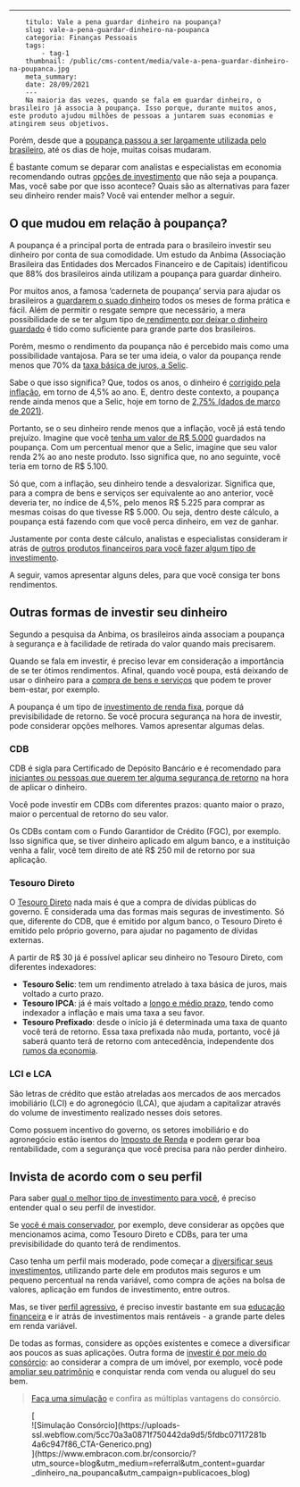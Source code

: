 ---
        titulo: Vale a pena guardar dinheiro na poupança?
        slug: vale-a-pena-guardar-dinheiro-na-poupanca
        categoria: Finanças Pessoais
        tags:
            - tag-1
        thumbnail: /public/cms-content/media/vale-a-pena-guardar-dinheiro-na-poupanca.jpg
        meta_summary: 
        date: 28/09/2021
        ---
        Na maioria das vezes, quando se fala em guardar dinheiro, o brasileiro já associa à poupança. Isso porque, durante muitos anos, este produto ajudou milhões de pessoas a juntarem suas economias e atingirem seus objetivos.

Porém, desde que a [poupança passou a ser largamente utilizada pelo brasileiro](https://www.embracon.com.br/blog/consorcio-ou-poupanca-quais-sao-as-diferencas-e-como-escolher), até os dias de hoje, muitas coisas mudaram.

É bastante comum se deparar com analistas e especialistas em economia recomendando outras [opções de investimento](https://www.embracon.com.br/blog/entenda-como-comecar-a-investir-mesmo-com-pouco-dinheiro) que não seja a poupança. Mas, você sabe por que isso acontece? Quais são as alternativas para fazer seu dinheiro render mais? Você vai entender melhor a seguir.

O que mudou em relação à poupança?
----------------------------------

A poupança é a principal porta de entrada para o brasileiro investir seu dinheiro por conta de sua comodidade. Um estudo da Anbima (Associação Brasileira das Entidades dos Mercados Financeiro e de Capitais) identificou que 88% dos brasileiros ainda utilizam a poupança para guardar dinheiro.

Por muitos anos, a famosa ‘caderneta de poupança’ servia para ajudar os brasileiros a [guardarem o suado dinheiro](https://www.embracon.com.br/blog/guardar-poupar-ou-investir-qual-a-diferenca-entre-os-termos) todos os meses de forma prática e fácil. Além de permitir o resgate sempre que necessário, a mera possibilidade de se ter algum tipo de[ rendimento por deixar o dinheiro guardado](https://www.embracon.com.br/blog/qual-o-melhor-investimento-para-r-50-r-500-ou-r-5000) é tido como suficiente para grande parte dos brasileiros.

Porém, mesmo o rendimento da poupança não é percebido mais como uma possibilidade vantajosa. Para se ter uma ideia, o valor da poupança rende menos que 70% da [taxa básica de juros, a Selic](https://www.embracon.com.br/blog/entenda-a-importancia-da-taxa-selic-e-da-inflacao).

Sabe o que isso significa? Que, todos os anos, o dinheiro é [corrigido pela inflação](https://www.embracon.com.br/blog/incc-e-ipca-por-que-eles-sao-tao-importantes-no-consorcio), em torno de 4,5% ao ano. E, dentro deste contexto, a poupança rende ainda menos que a Selic, hoje em torno de [2,75% (dados de março de 2021)](https://valorinveste.globo.com/mercados/moedas-e-juros/noticia/2021/03/17/copom-sobe-selic-juros-aos-275percent-ao-ano-primeira-alta-em-6-anos-banco-central.ghtml).

Portanto, se o seu dinheiro rende menos que a inflação, você já está tendo prejuízo. Imagine que você [tenha um valor de R$ 5.000](https://www.embracon.com.br/blog/qual-o-melhor-investimento-para-r-50-r-500-ou-r-5000) guardados na poupança. Com um percentual menor que a Selic, imagine que seu valor renda 2% ao ano neste produto. Isso significa que, no ano seguinte, você teria em torno de R$ 5.100.

Só que, com a inflação, seu dinheiro tende a desvalorizar. Significa que, para a compra de bens e serviços ser equivalente ao ano anterior, você deveria ter, no índice de 4,5%, pelo menos R$ 5.225 para comprar as mesmas coisas do que tivesse R$ 5.000. Ou seja, dentro deste cálculo, a poupança está fazendo com que você perca dinheiro, em vez de ganhar.

Justamente por conta deste cálculo, analistas e especialistas consideram ir atrás de [outros produtos financeiros para você fazer algum tipo de investimento](https://www.embracon.com.br/blog/como-investir-em-curto-medio-e-longo-prazo).

A seguir, vamos apresentar alguns deles, para que você consiga ter bons rendimentos.

Outras formas de investir seu dinheiro
--------------------------------------

Segundo a pesquisa da Anbima, os brasileiros ainda associam a poupança à segurança e à facilidade de retirada do valor quando mais precisarem.

Quando se fala em investir, é preciso levar em consideração a importância de se ter ótimos rendimentos. Afinal, quando você poupa, está deixando de usar o dinheiro para a [compra de bens e serviços](https://www.embracon.com.br/blog/quero-comprar-uma-casa-ou-carro-com-consorcio-por-onde-comecar) que podem te prover bem-estar, por exemplo.

A poupança é um tipo de [investimento de renda fixa](https://www.embracon.com.br/blog/diversificar-investimentos-financeiros-e-possivel), porque dá previsibilidade de retorno. Se você procura segurança na hora de investir, pode considerar opções melhores. Vamos apresentar algumas delas.

### CDB

CDB é sigla para Certificado de Depósito Bancário e é recomendado para [iniciantes ou pessoas que querem ter alguma segurança de retorno](https://www.embracon.com.br/blog/planejamento-financeiro-para-iniciantes-os-primeiros-passos) na hora de aplicar o dinheiro.

Você pode investir em CDBs com diferentes prazos: quanto maior o prazo, maior o percentual de retorno do seu valor.

Os CDBs contam com o Fundo Garantidor de Crédito (FGC), por exemplo. Isso significa que, se tiver dinheiro aplicado em algum banco, e a instituição venha a falir, você tem direito de até R$ 250 mil de retorno por sua aplicação.

### Tesouro Direto

O [Tesouro Direto](https://www.embracon.com.br/blog/tesouro-direto-guia-rapido-com-tudo-o-que-voce-precisa-saber) nada mais é que a compra de dívidas públicas do governo. É considerada uma das formas mais seguras de investimento. Só que, diferente do CDB, que é emitido por algum banco, o Tesouro Direto é emitido pelo próprio governo, para ajudar no pagamento de dívidas externas.

A partir de R$ 30 já é possível aplicar seu dinheiro no Tesouro Direto, com diferentes indexadores:

- **Tesouro Selic**: tem um rendimento atrelado à taxa básica de juros, mais voltado a curto prazo.
- **Tesouro IPCA**: já é mais voltado a [longo e médio prazo](https://www.embracon.com.br/blog/como-investir-em-curto-medio-e-longo-prazo), tendo como indexador a inflação e mais uma taxa a seu favor.
- **Tesouro Prefixado**: desde o início já é determinada uma taxa de quanto você terá de retorno. Essa taxa prefixada não muda, portanto, você já saberá quanto terá de retorno com antecedência, independente dos[ rumos da economia](https://www.embracon.com.br/blog/entenda-como-a-variacao-da-moeda-estrangeira-pode-impactar-sua-vida).

### LCI e LCA

São letras de crédito que estão atreladas aos mercados de aos mercados imobiliário (LCI) e do agronegócio (LCA), que ajudam a capitalizar através do volume de investimento realizado nesses dois setores.

Como possuem incentivo do governo, os setores imobiliário e do agronegócio estão isentos do [Imposto de Renda](https://www.embracon.com.br/blog/como-declarar-o-consorcio-no-imposto-de-renda-saiba-aqui) e podem gerar boa rentabilidade, com a segurança que você precisa para não perder dinheiro.

Invista de acordo com o seu perfil
----------------------------------

Para saber [qual o melhor tipo de investimento para você](https://www.embracon.com.br/blog/quais-sao-os-melhores-tipos-de-investimentos-atualmente-confira), é preciso entender qual o seu perfil de investidor.

Se [você é mais conservador](https://www.embracon.com.br/blog/perfil-de-investidor-conheca-os-tipos-e-saiba-qual-e-o-seu), por exemplo, deve considerar as opções que mencionamos acima, como Tesouro Direto e CDBs, para ter uma previsibilidade do quanto terá de rendimentos.

Caso tenha um perfil mais moderado, pode começar a [diversificar seus investimentos](https://www.embracon.com.br/blog/como-fazer-um-planejamento-financeiro-em-2021), utilizando parte dele em produtos mais seguros e um pequeno percentual na renda variável, como compra de ações na bolsa de valores, aplicação em fundos de investimento, entre outros.

Mas, se tiver [perfil agressivo](https://www.embracon.com.br/blog/investimentos-alto-risco-vale-a-pena), é preciso investir bastante em sua [educação financeira](https://www.embracon.com.br/blog/entenda-a-importancia-da-educacao-financeira-na-sua-vida) e ir atrás de investimentos mais rentáveis - a grande parte deles em renda variável.

De todas as formas, considere as opções existentes e comece a diversificar aos poucos as suas aplicações. Outra forma de [investir é por meio do consórcio](https://www.embracon.com.br/blog/8-motivos-que-comprovam-que-consorcio-e-investimento): ao considerar a compra de um imóvel, por exemplo, você pode [ampliar seu patrimônio](https://www.embracon.com.br/blog/e-possivel-aumentar-o-patrimonio-saiba-aqui) e conquistar renda com venda ou aluguel do seu bem. [‍](https://www.embracon.com.br/)

> [Faça uma simulação](https://www.embracon.com.br/consorcio/?utm_source=blog&utm_medium=referral&utm_content=guardar_dinheiro_na_poupanca&utm_campaign=publicacoes_blog) e confira as múltiplas vantagens do consórcio.

<figure class="w-richtext-figure-type-image w-richtext-align-center">[<div>![Simulação Consórcio](https://uploads-ssl.webflow.com/5cc70a3a0871f750442da9d5/5fdbc07117281b4a6c947f86_CTA-Generico.png)</div>](https://www.embracon.com.br/consorcio/?utm_source=blog&utm_medium=referral&utm_content=guardar_dinheiro_na_poupanca&utm_campaign=publicacoes_blog)</figure>
        